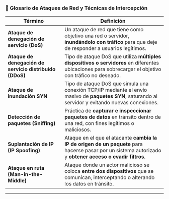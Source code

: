 
### 📘 **Glosario de Ataques de Red y Técnicas de Intercepción**

|**Término**|**Definición**|
|---|---|
|**Ataque de denegación de servicio (DoS)**|Un ataque de red que tiene como objetivo una red o servidor, **inundándolo con tráfico** para que deje de responder a usuarios legítimos.|
|**Ataque de denegación de servicio distribuido (DDoS)**|Tipo de ataque DoS que utiliza **múltiples dispositivos o servidores** en diferentes ubicaciones para sobrecargar el objetivo con tráfico no deseado.|
|**Ataque de inundación SYN**|Tipo de ataque DoS que simula una conexión TCP/IP mediante el envío masivo de **paquetes SYN**, saturando al servidor y evitando nuevas conexiones.|
|**Detección de paquetes (Sniffing)**|Práctica de **capturar e inspeccionar paquetes de datos** en tránsito dentro de una red, con fines legítimos o maliciosos.|
|**Suplantación de IP (IP Spoofing)**|Ataque en el que el atacante **cambia la IP de origen de un paquete** para hacerse pasar por un sistema autorizado y **obtener acceso o evadir filtros**.|
|**Ataque en ruta (Man-in-the-Middle)**|Ataque donde un actor malicioso se coloca **entre dos dispositivos** que se comunican, interceptando o alterando los datos en tránsito.|

---

